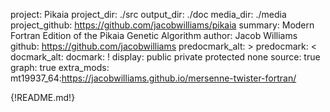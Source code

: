 project: Pikaia
project_dir: ./src
output_dir: ./doc
media_dir: ./media
project_github: https://github.com/jacobwilliams/pikaia
summary: Modern Fortran Edition of the Pikaia Genetic Algorithm
author: Jacob Williams
github: https://github.com/jacobwilliams
predocmark_alt: >
predocmark: <
docmark_alt:
docmark: !
display: public
         private
         protected
         none
source: true
graph: true
extra_mods: mt19937_64:https://jacobwilliams.github.io/mersenne-twister-fortran/

{!README.md!}